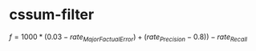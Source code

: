 # cssum-filter

$f = 1000 * (0.03 - rate_{MajorFactualError}) + (rate_{Precision} - 0.8)) - rate_{Recall}$
